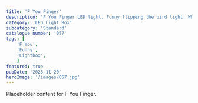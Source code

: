 ```yaml
---
title: 'F You Finger'
description: 'F You Finger LED light. Funny flipping the bird light. Who doesn't like giving the middle finger. '
category: 'LED Light Box'
subcategory: 'Standard'
catalogue number: '057'
tags: [
    'F You', 
    'Funny',
    'Lightbox', 
    ]
featured: true
pubDate: '2023-11-20'
heroImage: '/images/057.jpg'
---
```


Placeholder content for F You Finger.